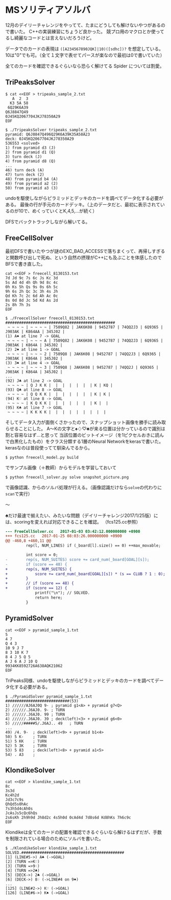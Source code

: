 # MSソリティアソルバ

12月のデイリーチャレンジをやってて、たまにどうしても解けないやつがあるので書いた。
C++の実装練習にちょうど良かった。
競プロ用のマクロとか使ってるし綺麗なコードとは言えないだろうけど。

データでのカードの表現は `([A234567890JQK]|10)([sdhc])?` を想定している。
10は"0"でも可。（全て１文字で表せてパースが楽なので最初は0で書いていた）

全てのカードを確認できるぐらいなら恐らく解けてる Spider については割愛。

## TriPeaksSolver

```
$ cat <<EOF > tripeaks_sample_2.txt
   A  2  3
  K3 5A 58
 6Q29K6A39
Q6J8847Q49
0J45KQ2067704JKJ78350A29
EOF

$ ./TripeaksSolver tripeaks_sample_2.txt
pyramid: Q6J8847Q496Q29K6A39K35A58A23
deck: 0J45KQ2067704JKJ78350A29
536553 <solved>
1) from pyramid d3 (J)
2) from pyramid d1 (Q)
3) turn deck (J)
4) from pyramid d8 (Q)
...
46) turn deck (A)
47) turn deck (2)
48) from pyramid b4 (A)
49) from pyramid a2 (2)
50) from pyramid a3 (3)
```
undoを駆使しながらピラミッドとデッキのカードを調べてデータ化する必要がある。
最後の行が手元のカードデッキ。（上のデータだと、最初に表示されているのが10で、めくっていくとK,4,5,...が続く）

DFSでバックトラックしながら解いてる。

## FreeCellSolver

最初DFSで書いたやつが謎のEXC_BAD_ACCESSで落ちまくって、再帰しすぎると関数呼び出しで死ぬ、という自然の摂理がC++にも及ぶことを体感したのでBFSで書き直した。

```
cat <<EOF > freecell_8130153.txt
7d Jd 9c 7s 6c Js Kc 3d
5s Ad 4d 4h Qh 9d 8c 4c
0h Ks 5h Qs 9s 0s 6h 5c
9h 6s 2h Qc 3c 3h 4s Jh
Qd Kh 7c 2c 6d Ah Ac 0c
8s 0d 8d Jc 5d Kd As 2d
2s 8h 7h 3s
EOF

$ ./FreecellSolver freecell_8130153.txt
################################################
 ~ ~ ~ ~ | ~ ~ ~ ~ | 7509Q82 | JAK6K08 | 9452787 | 74QQ2J3 | 6Q9365 | J903AK | K864AA | 345J02 |
(1) A♠ at line 7 -> GOAL
 ~ ~ ~ ~ | ~ ~ ~ A | 7509Q82 | JAK6K08 | 9452787 | 74QQ2J3 | 6Q9365 | J903AK | K864A | 345J02 |
(2) 2♠ at line 1 -> GOAL
 ~ ~ ~ ~ | ~ ~ ~ 2 | 7509Q8 | JAK6K08 | 9452787 | 74QQ2J3 | 6Q9365 | J903AK | K864A | 345J02 |
(3) 3♠ at line 4 -> GOAL
 ~ ~ ~ ~ | ~ ~ ~ 3 | 7509Q8 | JAK6K08 | 9452787 | 74QQ2J | 6Q9365 | J903AK | K864A | 345J02 |
...
(92) J♣ at line 2 -> GOAL
 ~ ~ ~ ~ | Q J K K |  |  |  |  |  |  | K | KQ |
(93) Q♣ at line 8 -> GOAL
 ~ ~ ~ ~ | Q Q K K |  |  |  |  |  |  | K | K |
(94) K♡ at line 8 -> GOAL
 ~ ~ ~ ~ | K Q K K |  |  |  |  |  |  | K |  |
(95) K♣ at line 7 -> GOAL
 ~ ~ ~ ~ | K K K K |  |  |  |  |  |  |  |  |
```

そしてデータ入力が面倒くさかったので、スナップショット画像を勝手に読み取らせることにした。
A〜Kの文字と♠♢♡♣が来る位置は分かっているので識別は割と容易なはず…と思って
当該位置のビットイメージ（を1ピクセルおきに読んで白黒化したもの）をクラス分類する1層のNeural Networkをkerasで書いた。
kerasなのは普段使ってて馴染んでるから。

```
$ python freecell_model.py build
```
でサンプル画像（＋教師）からモデルを学習しておいて

```
$ python freecell_solver.py solve snapshot_picture.png
```

で画像認識、からのソルバ処理が行える。（画像認識だけなら`solve`の代わりに`scan`で実行）

〜

♣だけ最速で揃えたい、みたいな問題（デイリーチャレンジ2017/1/25版）には、scoringを変えれば対応できることを確認。
（fcs125.cc参照）

```fcs125.diff
--- FreeCellSolver.cc	2017-01-03 03:42:12.000000000 +0900
+++ fcs125.cc	2017-01-25 08:03:26.000000000 +0900
@@ -460,8 +460,11 @@
         rep(l, NUM_LINES) if (_board[l].size() == 0) ++max_movable;

         int score = 0;
-        rep(s, NUM_SUITES) score += card_num(_board[GOAL][s]);
-        if (score == 48) {
+        rep(s, NUM_SUITES) {
+            score += card_num(_board[GOAL][s]) * (s == CLUB ? 1 : 0);
+        }
+        // if (score == 48) {
+        if (score == 12) {
             printf("\n"); // SOLVED.
             return here;
         }
```

## PyramidSolver

```
cat <<EOF > pyramid_sample_1.txt
5
4 7
Q 4 3
10 9 J 7
8 3 10 K 7
8 4 J 5 Q 5
A J 6 A J 10 Q
9934KK8592726A638AQK21062
EOF
```

TriPeaks同様、undoを駆使しながらピラミッドとデッキのカードを調べてデータ化する必要がある。

```
$ ./PyramidSolver pyramid_sample_1.txt
############################(53)
1) //////AJ6AJ0Q 9-	; pyramid g1<A> + pyramid g7<Q>
2) //////.J6AJ0. 9-	; TURN
3) //////.J6AJ0. 99	; TURN
4) //////.J6AJ0. 39	; deck(left)<3> + pyramid g6<0>
5) /////#####5/.J6AJ.. 49	; TURN
...
49) /4. 9-	; deck(left)<9> + pyramid b1<4>
50) 5 K-	; TURN
51) 5 KK	; TURN
52) 5 3K	; TURN
53) 5 83	; deck(left)<8> + pyramid a1<5>
54) . A3	;
```

## KlondikeSolver

```
cat <<EOF > klondike_sample_1.txt
8c
3s3d
Kc4h2d
Jd3c7c9s
QhQd5s0hAc
7s3h5d4cAh0s
JcAsJs5cQc6hQs
2s6sKh 2h9h9d Jh8d2c 4s5h0d 0cAd4d 7d8s6d Kd8hKs 7h6c9c
EOF
```

Klondikeは全てのカードの配置を確認できるぐらいなら解けるはずだが、手数を制限されている場合のためにソルバを書いた。

```
$ ./KlondikeSolver klondike_sample_1.txt
SOLVED.#############################################
[1] (LINE#5->) A♣ (->GOAL)
[2] (TURN =>K♡)
[3] (TURN =>9♢)
[4] (TURN =>2♣)
[5] (DECK->) 2♣ (->GOAL)
[6] (DECK->) 8♢ (->LINE#4 on 9♠)
...
[125] (LINE#2->) K♡ (->GOAL)
[126] (LINE#6->) K♠ (->GOAL)
```
